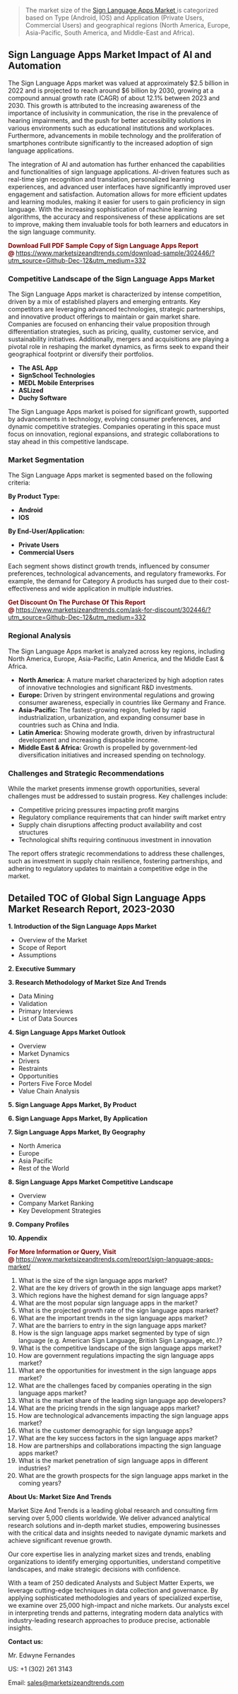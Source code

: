 <blockquote><p>The market size of the <a href="https://www.marketsizeandtrends.com/download-sample/302446/?utm_source=Github-Dec-12&amp;utm_medium=332" target="_blank">Sign Language Apps Market </a>is categorized based on Type (Android, IOS) and Application (Private Users, Commercial Users) and geographical regions (North America, Europe, Asia-Pacific, South America, and Middle-East and Africa).</p></blockquote><p><h2>Sign Language Apps Market Impact of AI and Automation</h2><p>The Sign Language Apps market was valued at approximately $2.5 billion in 2022 and is projected to reach around $6 billion by 2030, growing at a compound annual growth rate (CAGR) of about 12.1% between 2023 and 2030. This growth is attributed to the increasing awareness of the importance of inclusivity in communication, the rise in the prevalence of hearing impairments, and the push for better accessibility solutions in various environments such as educational institutions and workplaces. Furthermore, advancements in mobile technology and the proliferation of smartphones contribute significantly to the increased adoption of sign language applications.</p><p>The integration of AI and automation has further enhanced the capabilities and functionalities of sign language applications. AI-driven features such as real-time sign recognition and translation, personalized learning experiences, and advanced user interfaces have significantly improved user engagement and satisfaction. Automation allows for more efficient updates and learning modules, making it easier for users to gain proficiency in sign language. With the increasing sophistication of machine learning algorithms, the accuracy and responsiveness of these applications are set to improve, making them invaluable tools for both learners and educators in the sign language community.</p></p><p><strong><span style="color: #800000;">Download Full PDF Sample Copy of Sign Language Apps Report @</span>&nbsp;</strong><a href="https://www.marketsizeandtrends.com/download-sample/302446/?utm_source=Github-Dec-12&amp;utm_medium=332">https://www.marketsizeandtrends.com/download-sample/302446/?utm_source=Github-Dec-12&amp;utm_medium=332</a></p><h3>Competitive Landscape of the Sign Language Apps Market</h3><p>The Sign Language Apps market is characterized by intense competition, driven by a mix of established players and emerging entrants. Key competitors are leveraging advanced technologies, strategic partnerships, and innovative product offerings to maintain or gain market share. Companies are focused on enhancing their value proposition through differentiation strategies, such as pricing, quality, customer service, and sustainability initiatives. Additionally, mergers and acquisitions are playing a pivotal role in reshaping the market dynamics, as firms seek to expand their geographical footprint or diversify their portfolios.</p><p><strong><p><ul><li>The ASL App </li><li> SignSchool Technologies </li><li> MEDL Mobile Enterprises </li><li> ASLized </li><li> Duchy Software</p></li></ul></p></strong></p><p>The Sign Language Apps market is poised for significant growth, supported by advancements in technology, evolving consumer preferences, and dynamic competitive strategies. Companies operating in this space must focus on innovation, regional expansions, and strategic collaborations to stay ahead in this competitive landscape.</p><h3>Market Segmentation</h3><p>The Sign Language Apps market is segmented based on the following criteria:</p><p><strong>By Product Type:</strong></p><p><strong><p><ul><li>Android </li><li> IOS</p></li></ul></p></strong></p><p><strong>By End-User/Application:</strong></p><p><strong><p><ul><li>Private Users </li><li> Commercial Users</p></li></ul></p></strong></p><p>Each segment shows distinct growth trends, influenced by consumer preferences, technological advancements, and regulatory frameworks. For example, the demand for Category A products has surged due to their cost-effectiveness and wide application in multiple industries.</p><p><strong><span style="color: #800000;">Get Discount On The Purchase Of This Report @&nbsp;</span></strong><a href="https://www.marketsizeandtrends.com/ask-for-discount/302446/?utm_source=Github-Dec-12&amp;utm_medium=332">https://www.marketsizeandtrends.com/ask-for-discount/302446/?utm_source=Github-Dec-12&amp;utm_medium=332</a></p><h3>Regional Analysis</h3><p>The Sign Language Apps market is analyzed across key regions, including North America, Europe, Asia-Pacific, Latin America, and the Middle East &amp; Africa.</p><ul><li><strong>North America:</strong> A mature market characterized by high adoption rates of innovative technologies and significant R&amp;D investments.</li><li><strong>Europe:</strong> Driven by stringent environmental regulations and growing consumer awareness, especially in countries like Germany and France.</li><li><strong>Asia-Pacific:</strong> The fastest-growing region, fueled by rapid industrialization, urbanization, and expanding consumer base in countries such as China and India.</li><li><strong>Latin America:</strong> Showing moderate growth, driven by infrastructural development and increasing disposable income.</li><li><strong>Middle East &amp; Africa:</strong> Growth is propelled by government-led diversification initiatives and increased spending on technology.</li></ul><h3>Challenges and Strategic Recommendations</h3><p>While the market presents immense growth opportunities, several challenges must be addressed to sustain progress. Key challenges include:</p><ul><li>Competitive pricing pressures impacting profit margins</li><li>Regulatory compliance requirements that can hinder swift market entry</li><li>Supply chain disruptions affecting product availability and cost structures</li><li>Technological shifts requiring continuous investment in innovation</li></ul><p>The report offers strategic recommendations to address these challenges, such as investment in supply chain resilience, fostering partnerships, and adhering to regulatory updates to maintain a competitive edge in the market.</p><h2>Detailed TOC of Global Sign Language Apps Market Research Report, 2023-2030</h2><p><strong>1. Introduction of the Sign Language Apps Market</strong></p><ul><li>Overview of the Market</li><li>Scope of Report</li><li>Assumptions&nbsp;</li></ul><p><strong>2. Executive Summary</strong></p><p><strong>3. Research Methodology of <strong>Market Size And Trends</strong></strong></p><ul><li>Data Mining</li><li>Validation</li><li>Primary Interviews</li><li>List of Data Sources&nbsp;</li></ul><p><strong>4. Sign Language Apps Market Outlook</strong></p><ul><li>Overview</li><li>Market Dynamics</li><li>Drivers</li><li>Restraints</li><li>Opportunities</li><li>Porters Five Force Model</li><li>Value Chain Analysis&nbsp;</li></ul><p><strong>5. Sign Language Apps Market, By Product</strong></p><p><strong>6. Sign Language Apps Market, By Application</strong></p><p><strong>7. Sign Language Apps Market, By Geography</strong></p><ul><li>North America</li><li>Europe</li><li>Asia Pacific</li><li>Rest of the World&nbsp;</li></ul><p><strong>8. Sign Language Apps Market Competitive Landscape</strong></p><ul><li>Overview</li><li>Company Market Ranking</li><li>Key Development Strategies&nbsp;</li></ul><p><strong>9. Company Profiles</strong></p><p><strong>10. Appendix</strong></p><p><strong><span style="color: #800000;">For More Information or Query, Visit @&nbsp;</span></strong><a href="https://www.marketsizeandtrends.com/report/sign-language-apps-market/">https://www.marketsizeandtrends.com/report/sign-language-apps-market/</a></p><p><ol> <li>What is the size of the sign language apps market?</li> <li>What are the key drivers of growth in the sign language apps market?</li> <li>Which regions have the highest demand for sign language apps?</li> <li>What are the most popular sign language apps in the market?</li> <li>What is the projected growth rate of the sign language apps market?</li> <li>What are the important trends in the sign language apps market?</li> <li>What are the barriers to entry in the sign language apps market?</li> <li>How is the sign language apps market segmented by type of sign language (e.g. American Sign Language, British Sign Language, etc.)?</li> <li>What is the competitive landscape of the sign language apps market?</li> <li>How are government regulations impacting the sign language apps market?</li> <li>What are the opportunities for investment in the sign language apps market?</li> <li>What are the challenges faced by companies operating in the sign language apps market?</li> <li>What is the market share of the leading sign language app developers?</li> <li>What are the pricing trends in the sign language apps market?</li> <li>How are technological advancements impacting the sign language apps market?</li> <li>What is the customer demographic for sign language apps?</li> <li>What are the key success factors in the sign language apps market?</li> <li>How are partnerships and collaborations impacting the sign language apps market?</li> <li>What is the market penetration of sign language apps in different industries?</li> <li>What are the growth prospects for the sign language apps market in the coming years?</li></ol></p><p><strong>About Us:&nbsp;Market Size And Trends</strong></p><p>Market Size And Trends&nbsp;is a leading global research and consulting firm serving over 5,000 clients worldwide. We deliver advanced analytical research solutions and in-depth market studies, empowering businesses with the critical data and insights needed to navigate dynamic markets and achieve significant revenue growth.</p><p>Our core expertise lies in analyzing market sizes and trends, enabling organizations to identify emerging opportunities, understand competitive landscapes, and make strategic decisions with confidence.</p><p>With a team of 250 dedicated Analysts and Subject Matter Experts, we leverage cutting-edge techniques in data collection and governance. By applying sophisticated methodologies and years of specialized expertise, we examine over 25,000 high-impact and niche markets. Our analysts excel in interpreting trends and patterns, integrating modern data analytics with industry-leading research approaches to produce precise, actionable insights.</p><p><strong>Contact us:</strong></p><p>Mr. Edwyne Fernandes</p><p>US: +1 (302) 261 3143</p><p>Email: <a href="mailto:sales@marketsizeandtrends.com">sales@marketsizeandtrends.com</a>&nbsp;</p>
